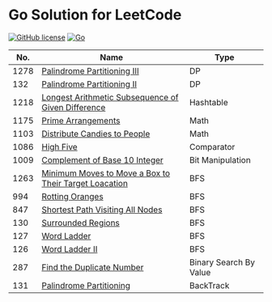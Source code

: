 # Go Solution for LeetCode

[![GitHub license](https://img.shields.io/badge/license-MIT-blue.svg)](LICENSE)
[![Go](https://img.shields.io/badge/Go-1.12-blue.svg)](https://golang.org)


 No. | Name | Type |
--- | --- | ---
1278 | [Palindrome Partitioning III][1278] | DP
132 | [Palindrome Partitioning II][132] | DP
1218 | [Longest Arithmetic Subsequence of Given Difference][1218] | Hashtable
1175 | [Prime Arrangements][1175] | Math
1103 | [Distribute Candies to People][1103] | Math
1086 | [High Five][1086] | Comparator
1009 | [Complement of Base 10 Integer][1009] | Bit Manipulation
1263 | [Minimum Moves to Move a Box to Their Target Loacation][1263] | BFS 
994 | [Rotting Oranges][994] | BFS
847 | [Shortest Path Visiting All Nodes][847] | BFS
130 | [Surrounded Regions][130] | BFS
127 | [Word Ladder][127] | BFS
126 | [Word Ladder II][126] | BFS
287 | [Find the Duplicate Number][287] | Binary Search By Value
131 | [Palindrome Partitioning][131] | BackTrack



[1278]: ./1278.%20Palindrome%20Partitioning%20III/
[1263]: ./1263.%20Minimum%20Moves%20to%20Move%20a%20Box%20to%20Their%20Target%20Location/
[1218]: ./1218.%20Longest%20Arithmetic%20Subsequence%20of%20Given%20Difference/
[1175]: ./1175.%20Prime%20Arrangements/
[1103]: ./1103.%20Distribute%20Candies%20to%20People/
[1009]: ./1009.%20Complement%20of%20Base%2010%20Integer/
[1086]: ./1086.%20High%20Five/
[994]: ./994.%20Rotting%20Oranges/
[847]: ./847.%20Shortest%20Path%20Visiting%20All%20Nodes/
[130]: ./130.%20Surrounded%20Regions/
[127]: ./127.%20Word%20Ladder/
[126]: ./126.%20Word%20Ladder%20II/
[287]: ./287.%20Find%20the%20Duplicate%20Number/
[131]: ./131.%20Palindrome%20Partitioning/
[132]: ./132.%20Palindrome%20Partitioning%20II/

